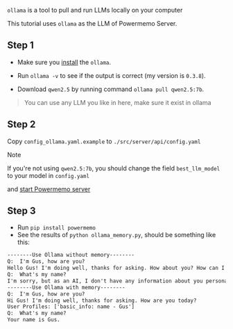 `ollama` is a tool to pull and run LLMs locally on your computer

This tutorial uses `ollama` as the LLM of Powermemo Server.



## Step 1

- Make sure you [install](https://ollama.com/download) the `ollama`. 

- Run `ollama -v` to see if the output is correct (my version is `0.3.8`).
- Download `qwen2.5` by running command `ollama pull qwen2.5:7b`.

> You can use any LLM you like in here, make sure it exist in ollama

## Step 2

Copy  `config_ollama.yaml.example` to `./src/server/api/config.yaml`

> [!NOTE]
>
> If you're not using `qwen2.5:7b`, you should change the field `best_llm_model` to your model in `config.yaml`

and [start Powermemo server](../../../src/server/readme.md)

## Step 3

- Run `pip install powermemo`
- See the results of `python ollama_memory.py`, should be something like this:

```txt
--------Use Ollama without memory--------
Q:  I'm Gus, how are you?
Hello Gus! I'm doing well, thanks for asking. How about you? How can I assist you today?
Q:  What's my name?
I'm sorry, but as an AI, I don't have any information about you personally unless you tell me your name. My main function is to assist with information and tasks, so feel free to share your name if you'd like me to address you by it!
--------Use Ollama with memory--------
Q:  I'm Gus, how are you?
Hi Gus! I'm doing well, thanks for asking. How are you today?
User Profiles: ['basic_info: name - Gus']
Q:  What's my name?
Your name is Gus.
```

